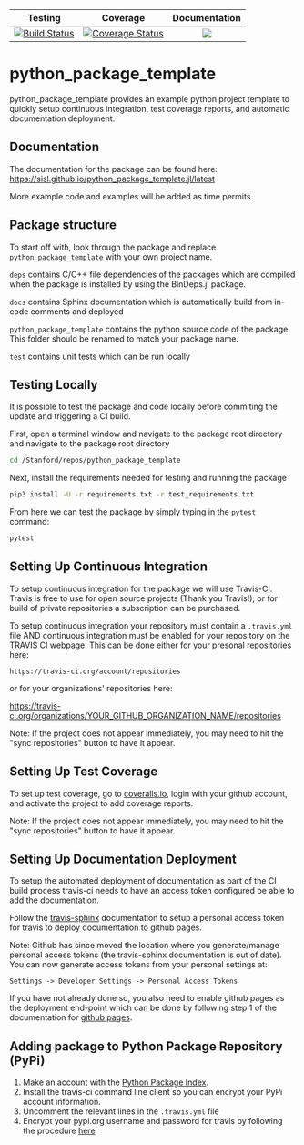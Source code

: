 | Testing | Coverage | Documentation |
| :-----: | :------: | :-----------: |
| [![Build Status](https://travis-ci.org/sisl/python_package_template.svg?branch=master)](https://travis-ci.org/sisl/python_package_template) | [![Coverage Status](https://coveralls.io/repos/github/duncaneddy/python_package_template/badge.svg?branch=master)](https://coveralls.io/github/duncaneddy/python_package_template?branch=master) | [![](https://img.shields.io/badge/docs-stable-blue.svg)](https://sisl.github.io/python_package_template) |

# python_package_template
python_package_template provides an example python project template to quickly setup
continuous integration, test coverage reports, and automatic documentation deployment.

## Documentation

The documentation for the package can be found here: <https://sisl.github.io/python_package_template.jl/latest>

More example code and examples will be added as time permits.

## Package structure

To start off with, look through the package and replace `python_package_template` 
with your own project name.

`deps` contains C/C++ file dependencies of the packages which are compiled when
the package is installed by using the BinDeps.jl package.

`docs` contains Sphinx documentation which is automatically build from in-code 
comments and deployed

`python_package_template` contains the python source code of the package. This 
folder should be renamed to match your package name.

`test` contains unit tests which can be run locally

## Testing Locally

It is possible to test the package and code locally before commiting the update
and triggering a CI build. 

First, open a terminal window and navigate to the package root directory and 
navigate to the package root directory

```bash
cd /Stanford/repos/python_package_template
```

Next, install the requirements needed for testing and running the package
```bash
pip3 install -U -r requirements.txt -r test_requirements.txt
```

From here we can test the package by simply typing in the `pytest` command:
```bash
pytest
```

## Setting Up Continuous Integration

To setup continuous integration for the package we will use Travis-CI. Travis is 
free to use for open source projects (Thank you Travis!), or for build of private
repositories a subscription can be purchased.

To setup continuous integration your repository must contain a `.travis.yml` file 
AND continuous integration must be enabled for your repository on the TRAVIS CI 
webpage. This can be done either for your presonal repositories here:

`https://travis-ci.org/account/repositories`

or for your organizations' repositories here:

https://travis-ci.org/organizations/YOUR_GITHUB_ORGANIZATION_NAME/repositories

Note: If the project does not appear immediately, you may need to hit the "sync
repositories" button to have it appear.

## Setting Up Test Coverage

To set up test coverage, go to [coveralls.io](https://coveralls.io/repos/new),
login with your github account, and activate the project to add coverage reports.

Note: If the project does not appear immediately, you may need to hit the "sync
repositories" button to have it appear.

## Setting Up Documentation Deployment

To setup the automated deployment of documentation as part of the CI build process
travis-ci needs to have an access token configured be able to add the documentation.

Follow the [travis-sphinx](https://github.com/Syntaf/travis-sphinx) documentation
to setup a personal access token for travis to deploy documentation to github pages.

Note: Github has since moved the location where you generate/manage personal access
tokens (the travis-sphinx documentation is out of date). You can now generate 
access tokens from your personal settings at:

```
Settings -> Developer Settings -> Personal Access Tokens
```

If you have not already done so, you also need to enable github pages as the deployment
end-point which can be done by following step 1 of the documentation for [github pages](https://pages.github.com/).

## Adding package to Python Package Repository (PyPi)

1. Make an account with the [Python Package Index](https://pypi.org/).
2. Install the travis-ci command line client so you can encrypt your PyPi account information.
3. Uncomment the relevant lines in the `.travis.yml` file
4. Encrypt your pypi.org username and password for travis by following the procedure [here](https://docs.travis-ci.com/user/encryption-keys/)
